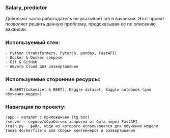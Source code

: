 ### Salary_predictor

Довольно часто работодатель не указывает з/п в вакансии. Этот проект позволяет решить данную проблему, предсказывая ее по описанию вакансии.
### Используемый стек:
    - Python (transformers, Pytorch, pandas, FastAPI)
    - Docker & Docker compose
    - Git & GitHub
    - Amvera Cloud для развертывания
### Используемые сторонние ресурсы:
    - RuBERT(tokenizer & BERT), Kaggle dataset, Kaggle notebook (для обучения модели)

### Навигация по проекту:
    /app - каталог с приложением (tg bot)
    /server - сервер/обработчик запросов от бота через FastAPI
    train.py - файл, коди из которого использовался для обучения модели
    Также dockerfile's для сборки контейнеров и развертывания



